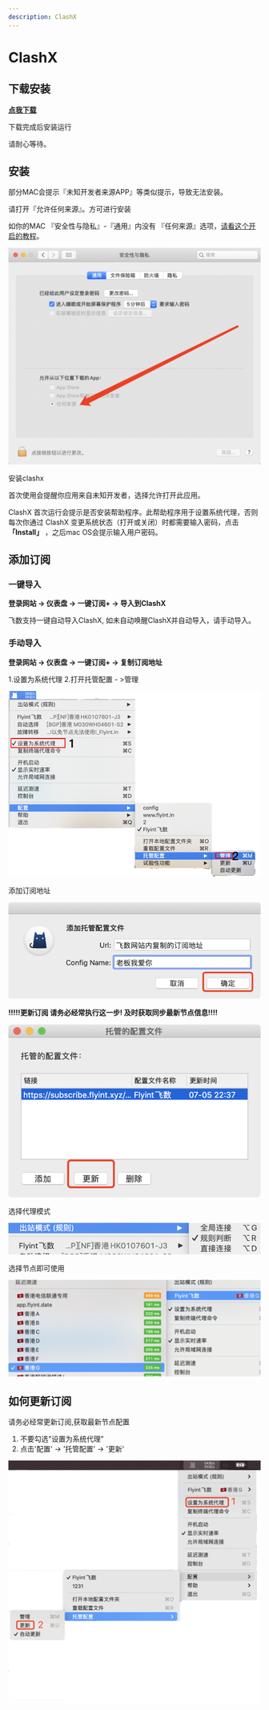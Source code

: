```yaml
---
description: ClashX
---
```


# ClashX

## 下载安装

****[**点我下载** ](https://downloads.goglon.com/downloads/ClashX.dmg)****

下载完成后安装运行



请耐心等待。

## 安装

部分MAC会提示『未知开发者来源APP』等类似提示，导致无法安装。

请打开『允许任何来源』。方可进行安装

如你的MAC 『安全性与隐私』-『通用』内没有 『任何来源』选项，[请看这个开启的教程](https://jingyan.baidu.com/article/6079ad0eb99aa228ff86db0a.html)。

![](<../.gitbook/assets/image (7).png>)

安装clashx

首次使用会提醒你应用来自未知开发者，选择允许打开此应用。

ClashX 首次运行会提示是否安装帮助程序。此帮助程序用于设置系统代理，否则每次你通过 ClashX 变更系统状态（打开或关闭）时都需要输入密码，点击 **「Install」** ，之后mac OS会提示输入用户密码。

## 添加订阅

### **一键导入**

**登录网站 -> 仪表盘 -> 一键订阅+ -> 导入到ClashX**

飞数支持一键自动导入ClashX, 如未自动唤醒ClashX并自动导入，请手动导入。

### **手动导入**

**登录网站 -> 仪表盘  -> 一键订阅+ -> 复制订阅地址**

1.设置为系统代理     2.打开托管配置 - >管理

![](../.gitbook/assets/WeChatda989a6932bd53e68eef126eecddc1ad副本.png)

添加订阅地址

![](../.gitbook/assets/WeChat4a63c8f88a6eb917f44daa413a43689c.png)

&#x20; **!!!!!更新订阅 请务必经常执行这一步! 及时获取同步最新节点信息!!!!**

![更新订阅 请务必经常执行这一步! ](../.gitbook/assets/WeChat1c1f12bc1eff598a5ddf942b09a37bd8.png)

选择代理模式

![](../.gitbook/assets/WeChat21b5b06aab6959aab7971143f3ef4507.png)

选择节点即可使用

![](<../.gitbook/assets/image (29).png>)

## 如何更新订阅

请务必经常更新订阅,获取最新节点配置

1. 不要勾选"设置为系统代理"
2. 点击'配置' -> '托管配置' -> '更新'

![](../.gitbook/assets/clashUP.png)
